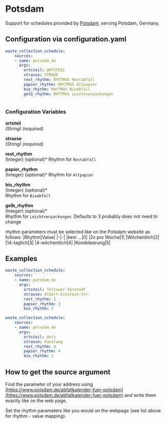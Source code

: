 # Potsdam

Support for schedules provided by [Potsdam](https://www.potsdam.de), serving Potsdam, Germany.

## Configuration via configuration.yaml

```yaml
waste_collection_schedule:
    sources:
    - name: potsdam_de
      args:
        ortsteil: ORTSTEIL
        strasse: STRAßE
        rest_rhythm: RHYTMUS Restabfall
        papier_rhythm: RHYTMUS Altpapier
        bio_rhythm: RHYTMUS Bioabfall
        gelb_rhythm: RHYTMUS Leichtverpackungen
        
```

### Configuration Variables

**ortsteil**  
*(String) (required)*

**strasse**  
*(String) (required)*

**rest_rhythm**  
(Integer) (optional)*
Rhythm for `Restabfall`

**papier_rhythm**  
(Integer) (optional)*
Rhythm for `Altpapier`

**bio_rhythm**  
(Integer) (optional)*  
Rhythm for `Bioabfall`

**gelb_rhythm**  
(Integer) (optional)*  
Rhythm for `Leichtverpackungen`. Defaults to 3 probably does not need to change

rhythm parameters must be selected like on the Potsdam website as follows:
|Rhythm|Value|
|-|-|
|kein ...|0|
|2x pro Woche|1|
|Wöchentlich|2|
|14-taglich|3|
|4-wöchentlich|4|
|Kombileerung|5|

## Examples

```yaml
waste_collection_schedule:
    sources:
    - name: potsdam_de
      args:
        ortsteil: Teltower Vorstadt
        strasse: Albert-Einstein-Str.
        rest_rhythm: 1
        papier_rhythm: 3
        bio_rhythm: 5
```

```yaml
waste_collection_schedule:
    sources:
    - name: potsdam_de
      args:
        ortsteil: Uetz
        strasse: Kanalweg
        rest_rhythm: 4
        papier_rhythm: 4
        bio_rhythm: 2
```

## How to get the source argument

Find the parameter of your address using [https://www.potsdam.de/abfallkalender-fuer-potsdam](https://www.potsdam.de/abfallkalender-fuer-potsdam) and write them exactly like on the web page.

Set the rhythm parameters like you would on the webpage (see list above for rhythm - value mapping).
